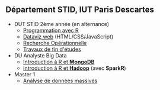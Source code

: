 ## Département STID, IUT Paris Descartes

- DUT STID 2ème année (en alternance)
    - [Programmation avec R](stid-2afa--prog-r/)
    - [Dataviz web](stid-2afa--dataviz-web/) (HTML/CSS/JavaScript)
    - [Recherche Opérationnelle](stid-2afa-ro/)
    - [Travaux de fin d'études](stid-2afa--tfe)
- DU Analyste Big Data
    - [Introduction à R et **MongoDB**](du-abd--r-mongodb.html)
    - [Introduction à R et **Hadoop**](du-abd--r-hadoop.html) (avec **SparkR**)
- Master 1
    - [Analyse de données massives](m1-add-massives/)
    

<!--
- LP Data-Mining
    - [Méthodes avancées](intro-big-data/) : Introduction au Big Data
- DU Dataviz
    - [Initiation à R](du-dataviz/initiation-r.html)
    - [Visualisation avec R](du-dataviz/visualisation-donnees.html)
    - [Visualisation avec D3.js](du-dataviz/visualisation-donnees-d3)
    - [Visualisation avec Tableau](du-dataviz/visualisation-donnees-tableau)
-->
